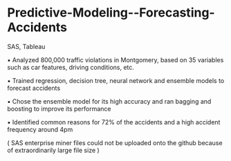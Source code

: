 # Predictive-Modeling--Forecasting-Accidents
SAS, Tableau


▪ Analyzed 800,000 traffic violations in Montgomery, based on 35 variables such as car features, driving conditions, etc.

▪ Trained regression, decision tree, neural network and ensemble models to forecast accidents

▪ Chose the ensemble model for its high accuracy and ran bagging and boosting to improve its performance

▪ Identified common reasons for 72% of the accidents and a high accident frequency around 4pm 



( SAS enterprise miner files could not be uploaded onto the github because of extraordinarily large file size )
